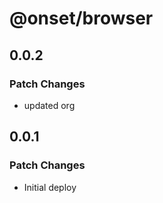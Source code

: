 # @onset/browser

## 0.0.2

### Patch Changes

- updated org

## 0.0.1

### Patch Changes

- Initial deploy

